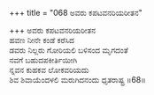 +++
title = "068 ಅವರು ಕಪಟವನರಿಯರೀತನ"

+++
ಅವರು ಕಪಟವನರಿಯರೀತನ  
ಹವಣ ನೀನೇ ಕಂಡೆ ಕರೆಸಿದ  
ಡವರು ನಿಲ್ಲರು ಗೋರಿಯಲಿ ಬಳಿಸಂದ ಮೃಗದಂತೆ  
ನವಗೆ ಬಹುದಪಕೀರ್ತಿಯೀಗಿ  
ನ್ನವನ ಕುಹಕವ ಲೋಕವರಿಯದು  
ಶಿವ ಶಿವಾಯೆಂದಳಲಿ ಮರುಗಿದನಂದು ಧೃತರಾಷ್ಟ್ರ     ॥68॥